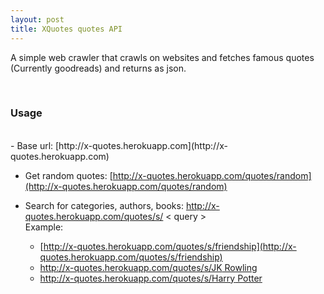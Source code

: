 ```yaml
---
layout: post
title: XQuotes quotes API
---
```


A simple web crawler that crawls on websites and fetches famous quotes (Currently goodreads) and returns as json.

<br>

### Usage    

<br>
- Base url: [http://x-quotes.herokuapp.com](http://x-quotes.herokuapp.com)


- Get random quotes: [http://x-quotes.herokuapp.com/quotes/random](http://x-quotes.herokuapp.com/quotes/random)



- Search for categories, authors, books: http://x-quotes.herokuapp.com/quotes/s/ &lt; query &gt;    
  Example:
  - [http://x-quotes.herokuapp.com/quotes/s/friendship](http://x-quotes.herokuapp.com/quotes/s/friendship)
  - [http://x-quotes.herokuapp.com/quotes/s/JK Rowling](http://x-quotes.herokuapp.com/quotes/s/JK+rowling)
  - [http://x-quotes.herokuapp.com/quotes/s/Harry Potter](http://x-quotes.herokuapp.com/quotes/s/Harry+potter)
           

